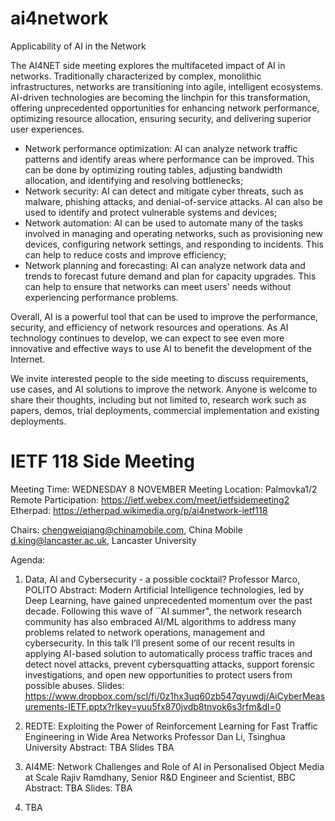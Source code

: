 # ai4network
Applicability of AI in the Network

The AI4NET side meeting explores the multifaceted impact of AI in networks. Traditionally characterized by complex, monolithic infrastructures, networks are transitioning into agile, intelligent ecosystems. AI-driven technologies are becoming the linchpin for this transformation, offering unprecedented opportunities for enhancing network performance, optimizing resource allocation, ensuring security, and delivering superior user experiences.

-	Network performance optimization: AI can analyze network traffic patterns and identify areas where performance can be improved. This can be done by optimizing routing tables, adjusting bandwidth allocation, and identifying and resolving bottlenecks;
-	Network security: AI can detect and mitigate cyber threats, such as malware, phishing attacks, and denial-of-service attacks. AI can also be used to identify and protect vulnerable systems and devices;
-	Network automation: AI can be used to automate many of the tasks involved in managing and operating networks, such as provisioning new devices, configuring network settings, and responding to incidents. This can help to reduce costs and improve efficiency;
-	Network planning and forecasting: AI can analyze network data and trends to forecast future demand and plan for capacity upgrades. This can help to ensure that networks can meet users' needs without experiencing performance problems.

Overall, AI is a powerful tool that can be used to improve the performance, security, and efficiency of network resources and operations. As AI technology continues to develop, we can expect to see even more innovative and effective ways to use AI to benefit the development of the Internet.

We invite interested people to the side meeting to discuss requirements, use cases, and AI solutions to improve the network. Anyone is welcome to share their thoughts, including but not limited to, research work such as papers, demos, trial deployments, commercial implementation and existing deployments.

# IETF 118 Side Meeting
Meeting Time: WEDNESDAY 8 NOVEMBER
Meeting Location: Palmovka1/2
Remote Participation: https://ietf.webex.com/meet/ietfsidemeeting2
Etherpad: https://etherpad.wikimedia.org/p/ai4network-ietf118

Chairs:
chengweiqiang@chinamobile.com, China Mobile
d.king@lancaster.ac.uk, Lancaster University

Agenda: 

  1. Data, AI and Cybersecurity - a possible cocktail?
     Professor Marco, POLITO
     Abstract: Modern Artificial Intelligence technologies, led by Deep Learning, have gained unprecedented momentum over the past decade. Following this wave of ``AI summer", the network research community has also embraced AI/ML algorithms to address many problems
     related to network operations, management and cybersecurity. In this talk I’ll present some of our recent results in applying AI-based solution to automatically process traffic traces and detect novel attacks, prevent cybersquatting attacks, support forensic
     investigations, and open new opportunities to protect users from possible abuses.
     Slides: https://www.dropbox.com/scl/fi/0z1hx3uq60zb547qyuwdj/AiCyberMeasurements-IETF.pptx?rlkey=yuu5fx870jvdb8tnvok6s3rfm&dl=0
 
  2. REDTE: Exploiting the Power of Reinforcement Learning for Fast Traffic Engineering in Wide Area Networks
     Professor Dan Li, Tsinghua University
     Abstract: TBA
     Slides TBA
  
  4. AI4ME: Network Challenges and Role of AI in Personalised Object Media at Scale
     Rajiv Ramdhany, Senior R&D Engineer and Scientist, BBC
     Abstract: TBA
     Slides: TBA

  5. TBA





